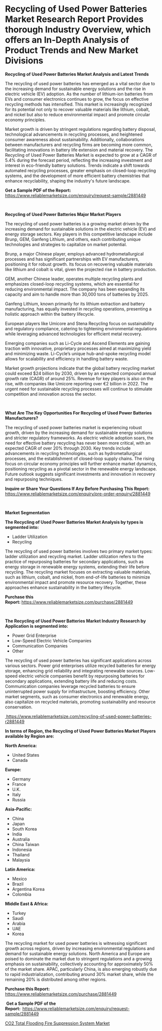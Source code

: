 <p><h1>Recycling of Used Power Batteries Market Research Report Provides thorough Industry Overview, which offers an In-Depth Analysis of Product Trends and New Market Divisions</h1></p><p><strong>Recycling of Used Power Batteries Market Analysis and Latest Trends</strong></p>
<p><p>The recycling of used power batteries has emerged as a vital sector due to the increasing demand for sustainable energy solutions and the rise in electric vehicle (EV) adoption. As the number of lithium-ion batteries from EVs and consumer electronics continues to grow, the focus on effective recycling methods has intensified. This market is increasingly recognized for its potential not only to recover valuable materials like lithium, cobalt, and nickel but also to reduce environmental impact and promote circular economy principles.</p><p>Market growth is driven by stringent regulations regarding battery disposal, technological advancements in recycling processes, and heightened consumer awareness about sustainability. Additionally, collaborations between manufacturers and recycling firms are becoming more common, facilitating innovations in battery life extension and material recovery. The Recycling of Used Power Batteries Market is expected to grow at a CAGR of 5.4% during the forecast period, reflecting the increasing investment and interest in eco-friendly battery solutions. Trends indicate a shift towards automated recycling processes, greater emphasis on closed-loop recycling systems, and the development of more efficient battery chemistries that enhance recyclability, shaping the industry's future landscape.</p></p>
<p><strong>Get a Sample PDF of the Report:&nbsp;</strong> <a href="https://www.reliablemarketsize.com/enquiry/request-sample/2881449?utm_campaign=2479&utm_medium=2&utm_source=Github&utm_content=ia&utm_term=12032025&utm_id=recycling-of-used-power-batteries">https://www.reliablemarketsize.com/enquiry/request-sample/2881449</a></p>
<p>&nbsp;</p>
<p><strong>Recycling of Used Power Batteries Major Market Players</strong></p>
<p><p>The recycling of used power batteries is a growing market driven by the increasing demand for sustainable solutions in the electric vehicle (EV) and energy storage sectors. Key players in this competitive landscape include Brunp, GEM, Ganfeng Lithium, and others, each contributing unique technologies and strategies to capitalize on market potential.</p><p>Brunp, a major Chinese player, employs advanced hydrometallurgical processes and has significant partnerships with EV manufacturers, positioning it for robust growth. Its focus on recovering valuable materials like lithium and cobalt is vital, given the projected rise in battery production.</p><p>GEM, another Chinese leader, operates multiple recycling plants and emphasizes closed-loop recycling systems, which are essential for reducing environmental impact. The company has been expanding its capacity and aim to handle more than 30,000 tons of batteries by 2025.</p><p>Ganfeng Lithium, known primarily for its lithium extraction and battery manufacturing, has equally invested in recycling operations, presenting a holistic approach within the battery lifecycle. </p><p>European players like Umicore and Stena Recycling focus on sustainability and regulatory compliance, catering to tightening environmental regulations while leveraging advanced technologies for efficient metal recovery.</p><p>Emerging companies such as Li-Cycle and Ascend Elements are gaining traction with innovative, proprietary processes aimed at maximizing yield and minimizing waste. Li-Cycle’s unique hub-and-spoke recycling model allows for scalability and efficiency in handling battery waste.</p><p>Market growth projections indicate that the global battery recycling market could exceed $24 billion by 2030, driven by an expected compound annual growth rate (CAGR) of around 25%. Revenue for key players is also on the rise, with companies like Umicore reporting over €2 billion in 2022. The urgent need for sustainable recycling processes will continue to stimulate competition and innovation across the sector.</p></p>
<p>&nbsp;</p>
<p><strong>What Are The Key Opportunities For Recycling of Used Power Batteries Manufacturers?</strong></p>
<p><p>The recycling of used power batteries market is experiencing robust growth, driven by the increasing demand for sustainable energy solutions and stricter regulatory frameworks. As electric vehicle adoption soars, the need for effective battery recycling has never been more critical, with an expected CAGR of over 20% through 2030. Key trends include advancements in recycling technologies, such as hydrometallurgical processes, and the establishment of closed-loop supply chains. The rising focus on circular economy principles will further enhance market dynamics, positioning recycling as a pivotal sector in the renewable energy landscape. Future outlook suggests significant investments and innovation in recovery and repurposing techniques.</p></p>
<p><strong>Inquire or Share Your Questions If Any Before Purchasing This Report:</strong> <a href="https://www.reliablemarketsize.com/enquiry/pre-order-enquiry/2881449?utm_campaign=2479&utm_medium=2&utm_source=Github&utm_content=ia&utm_term=12032025&utm_id=recycling-of-used-power-batteries">https://www.reliablemarketsize.com/enquiry/pre-order-enquiry/2881449</a></p>
<p>&nbsp;</p>
<p><strong>Market Segmentation</strong></p>
<p><strong>The Recycling of Used Power Batteries Market Analysis by types is segmented into:</strong></p>
<p><ul><li>Ladder Utilization</li><li>Recycling</li></ul></p>
<p><p>The recycling of used power batteries involves two primary market types: ladder utilization and recycling market. Ladder utilization refers to the practice of repurposing batteries for secondary applications, such as energy storage in renewable energy systems, extending their life before recycling. The recycling market focuses on extracting valuable materials, such as lithium, cobalt, and nickel, from end-of-life batteries to minimize environmental impact and promote resource recovery. Together, these approaches enhance sustainability in the battery lifecycle.</p></p>
<p><strong>Purchase this Report:&nbsp;</strong><a href="https://www.reliablemarketsize.com/purchase/2881449?utm_campaign=2479&utm_medium=2&utm_source=Github&utm_content=ia&utm_term=12032025&utm_id=recycling-of-used-power-batteries">https://www.reliablemarketsize.com/purchase/2881449</a></p>
<p>&nbsp;</p>
<p><strong>The Recycling of Used Power Batteries Market Industry Research by Application is segmented into:</strong></p>
<p><ul><li>Power Grid Enterprise</li><li>Low-Speed Electric Vehicle Companies</li><li>Communication Companies</li><li>Other</li></ul></p>
<p><p>The recycling of used power batteries has significant applications across various sectors. Power grid enterprises utilize recycled batteries for energy storage, enhancing grid reliability and integrating renewable sources. Low-speed electric vehicle companies benefit by repurposing batteries for secondary applications, extending battery life and reducing costs. Communication companies leverage recycled batteries to ensure uninterrupted power supply for infrastructure, boosting efficiency. Other market segments, such as consumer electronics and renewable energy, also capitalize on recycled materials, promoting sustainability and resource conservation.</p></p>
<p><a href="https://www.reliablemarketsize.com/recycling-of-used-power-batteries-r2881449?utm_campaign=2479&utm_medium=2&utm_source=Github&utm_content=ia&utm_term=12032025&utm_id=recycling-of-used-power-batteries">&nbsp;https://www.reliablemarketsize.com/recycling-of-used-power-batteries-r2881449</a></p>
<p><strong>In terms of Region, the Recycling of Used Power Batteries Market Players available by Region are:</strong></p>
<p>
    <p> <strong> North America: </strong>
        <ul>
            <li>United States</li>
            <li>Canada</li>
        </ul>
        </p> 
    <p> <strong> Europe: </strong>
        <ul>
            <li>Germany</li>
            <li>France</li>
            <li>U.K.</li>
            <li>Italy</li>
            <li>Russia</li>
        </ul>
        </p> 
    <p> <strong> Asia-Pacific: </strong>
        <ul>
            <li>China</li>
            <li>Japan</li>
            <li>South Korea</li>
            <li>India</li>
            <li>Australia</li>
            <li>China Taiwan</li>
            <li>Indonesia</li>
            <li>Thailand</li>
            <li>Malaysia</li>
        </ul>
        </p> 
    <p> <strong> Latin America: </strong>
        <ul>
            <li>Mexico</li>
            <li>Brazil</li>
            <li>Argentina Korea</li>
            <li>Colombia</li>
        </ul>
        </p> 
    <p> <strong> Middle East & Africa: </strong>
        <ul>
            <li>Turkey</li>
            <li>Saudi</li>
            <li>Arabia</li>
            <li>UAE</li>
            <li>Korea</li>
        </ul>
    </p>
    </p>
<p><p>The recycling market for used power batteries is witnessing significant growth across regions, driven by increasing environmental regulations and demand for sustainable energy solutions. North America and Europe are poised to dominate the market due to stringent regulations and a growing emphasis on sustainability, collectively accounting for approximately 50% of the market share. APAC, particularly China, is also emerging robustly due to rapid industrialization, contributing around 30% market share, while the remaining 20% is distributed among other regions.</p></p>
<p><strong>Purchase this Report: </strong><a href="https://www.reliablemarketsize.com/purchase/2881449?utm_campaign=2479&utm_medium=2&utm_source=Github&utm_content=ia&utm_term=12032025&utm_id=recycling-of-used-power-batteries">https://www.reliablemarketsize.com/purchase/2881449</a></p>
<p>&nbsp;<strong>Get a Sample PDF of the Report:&nbsp;&nbsp;</strong><a href="https://www.reliablemarketsize.com/enquiry/request-sample/2881449?utm_campaign=2479&utm_medium=2&utm_source=Github&utm_content=ia&utm_term=12032025&utm_id=recycling-of-used-power-batteries">https://www.reliablemarketsize.com/enquiry/request-sample/2881449</a></p>
<p><strong></strong></p>
<p><p><a href="https://github.com/oslieselotte2192/Market-Research-Report-List-1/blob/main/co2-total-flooding-fire-suppression-system-market.md?utm_campaign=2479&utm_medium=2&utm_source=Github&utm_content=ia&utm_term=12032025&utm_id=recycling-of-used-power-batteries">CO2 Total Flooding Fire Suppression System Market</a></p></p>